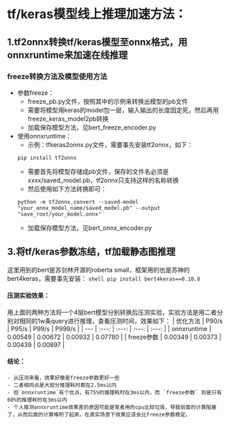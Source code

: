 # tf/keras模型线上推理加速方法： 
## 1.tf2onnx转换tf/keras模型至onnx格式，用onnxruntime来加速在线推理
### freeze转换方法及模型使用方法
 - 参数freeze：
    - freeze_pb.py文件，按照其中的示例来转换出模型的pb文件
    - 需要将模型用keras的model包一层，输入输出的长度固定死，然后再用freeze_keras_model2pb转换
    - 加载保存模型方法，见bert_freeze_encoder.py
 - 使用onnxruntime：
    - 示例：tfkeras2onnx.py文件，需要事先安装tf2onnx，如下：
    ```shell 
    pip install tf2onnx
    ```
    - 需要首先将模型存储成pb文件，保存的文件名必须是xxxx/saved_model.pb，tf2onnx只支持这样的名称转换
    - 然后使用如下方法转换即可：
    ```shell
    python -m tf2onnx.convert --saved-model "your_onnx_model_name/saved_model.pb" --output "save_root/your_model.onnx"
    ```
    - 加载保存模型方法，见bert_onnx_encoder.py

## 3.将tf/keras参数冻结，tf加载静态图推理
这里用到的bert是苏剑林开源的roberta small，框架用的也是苏神的bert4keras，需要事先安装：
    ```shell
    pip install bert4keras==0.10.8
    ```
#### 压测实验效果：
用上面的两种方法将一个4层bert模型分别转换后压测实验，实验方法是用二者分别对相同的1w条query进行推理，查看压测时间，效果如下：
| 优化方法  | P90/s | P95/s | P99/s | P999/s | 
| --- | :---: | :---: | :---: | :---: |
| onnxruntime | 0.00549 | 0.00672 | 0.00932 | 0.07780 | 
| freeze参数 | 0.00349 | 0.00373 | 0.00439 | 0.00897 | 
#### 结论： 
    - 从压测来看，效果好像是freeze参数更好一些
    - 二者相同点是大部分推理耗时都在2.5ms以内
    - 但`onnxruntime`有个优点，有75%的推理耗时在3ms以内，而 `freeze参数` 则是只有60%的推理耗时在3ms以内
    - 个人推测onnxruntime效果差的原因可能是笔者用的cpu比较垃圾，导致前面的计算阻塞了，从而后面的计算堆积了起来。在真实场景下效果应该会比freeze参数稳定。